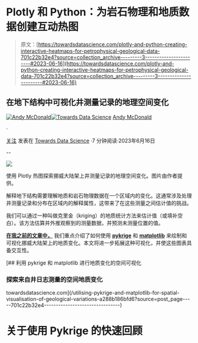 # Plotly 和 Python：为岩石物理和地质数据创建互动热图

> 原文：[https://towardsdatascience.com/plotly-and-python-creating-interactive-heatmaps-for-petrophysical-geological-data-701c22b32e4?source=collection_archive---------3-----------------------#2023-06-16](https://towardsdatascience.com/plotly-and-python-creating-interactive-heatmaps-for-petrophysical-geological-data-701c22b32e4?source=collection_archive---------3-----------------------#2023-06-16)

## 在地下结构中可视化井测量记录的地理空间变化

[](https://andymcdonaldgeo.medium.com/?source=post_page-----701c22b32e4--------------------------------)[![Andy McDonald](../Images/df11d647be032aeb3d31852affb33a64.png)](https://andymcdonaldgeo.medium.com/?source=post_page-----701c22b32e4--------------------------------)[](https://towardsdatascience.com/?source=post_page-----701c22b32e4--------------------------------)[![Towards Data Science](../Images/a6ff2676ffcc0c7aad8aaf1d79379785.png)](https://towardsdatascience.com/?source=post_page-----701c22b32e4--------------------------------) [Andy McDonald](https://andymcdonaldgeo.medium.com/?source=post_page-----701c22b32e4--------------------------------)

·

[关注](https://medium.com/m/signin?actionUrl=https%3A%2F%2Fmedium.com%2F_%2Fsubscribe%2Fuser%2F9c280f85f15c&operation=register&redirect=https%3A%2F%2Ftowardsdatascience.com%2Fplotly-and-python-creating-interactive-heatmaps-for-petrophysical-geological-data-701c22b32e4&user=Andy+McDonald&userId=9c280f85f15c&source=post_page-9c280f85f15c----701c22b32e4---------------------post_header-----------) 发表在 [Towards Data Science](https://towardsdatascience.com/?source=post_page-----701c22b32e4--------------------------------) ·7 分钟阅读·2023年6月16日[](https://medium.com/m/signin?actionUrl=https%3A%2F%2Fmedium.com%2F_%2Fvote%2Ftowards-data-science%2F701c22b32e4&operation=register&redirect=https%3A%2F%2Ftowardsdatascience.com%2Fplotly-and-python-creating-interactive-heatmaps-for-petrophysical-geological-data-701c22b32e4&user=Andy+McDonald&userId=9c280f85f15c&source=-----701c22b32e4---------------------clap_footer-----------)

--

[](https://medium.com/m/signin?actionUrl=https%3A%2F%2Fmedium.com%2F_%2Fbookmark%2Fp%2F701c22b32e4&operation=register&redirect=https%3A%2F%2Ftowardsdatascience.com%2Fplotly-and-python-creating-interactive-heatmaps-for-petrophysical-geological-data-701c22b32e4&source=-----701c22b32e4---------------------bookmark_footer-----------)![](../Images/35b29ba7d5655817f6d57fc568fbf22d.png)

使用 Plotly 热图探索挪威大陆架上井测量记录的地理空间变化。图片由作者提供。

解释地下结构需要理解地质和岩石物理数据在一个区域内的变化。这通常涉及处理井测量记录和分布在区域内的解释属性，这带来了在这些测量之间估计值的挑战。

我们可以通过一种叫做克里金（kriging）的地质统计方法来估计值（或填补空白）。该方法估算并外推观察到的测量数据，并预测未测量位置的值。

[**在我之前的文章中，**](/utilising-pykrige-and-matplotlib-for-spatial-visualisation-of-geological-variations-a288b186bfd6) 我们重点介绍了如何使用 [**pykrige**](https://github.com/GeoStat-Framework/PyKrige) 和 [**matplotlib**](https://matplotlib.org/) 来绘制和可视化挪威大陆架上的地质变化。本文将进一步拓展这种可视化，并使这些图表具备交互性。

[](/utilising-pykrige-and-matplotlib-for-spatial-visualisation-of-geological-variations-a288b186bfd6?source=post_page-----701c22b32e4--------------------------------) [## 利用 pykrige 和 matplotlib 进行地质变化的空间可视化

### 探索来自井日志测量的空间地质变化

towardsdatascience.com](/utilising-pykrige-and-matplotlib-for-spatial-visualisation-of-geological-variations-a288b186bfd6?source=post_page-----701c22b32e4--------------------------------)

# 关于使用 Pykrige 的快速回顾
